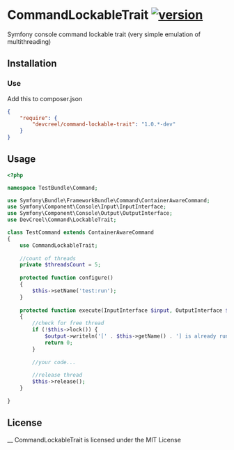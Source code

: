 CommandLockableTrait [![version](http://img.shields.io/badge/release-v1.0.0-brightgreen.svg?style=flat)](https://github.com/DevCreel/MicroBench/archive/master.zip)
======

Symfony console command lockable trait (very simple emulation of multithreading)

Installation
------------

### Use ###

Add this to composer.json

```json
{
    "require": {
        "devcreel/command-lockable-trait": "1.0.*-dev"
    }
}
```

Usage
-----

```php
<?php

namespace TestBundle\Command;

use Symfony\Bundle\FrameworkBundle\Command\ContainerAwareCommand;
use Symfony\Component\Console\Input\InputInterface;
use Symfony\Component\Console\Output\OutputInterface;
use DevCreel\Command\LockableTrait;

class TestCommand extends ContainerAwareCommand
{
    use CommandLockableTrait;
    
    //count of threads
    private $threadsCount = 5;
    
    protected function configure()
    {
        $this->setName('test:run');
    }
    
    protected function execute(InputInterface $input, OutputInterface $output)
    {
        //check for free thread
        if (!$this->lock()) {
            $output->writeln('[' . $this->getName() . '] is already running in another process.');
            return 0;
        }
        
        //your code...
        
        //release thread
        $this->release();
    }
    
}

```

License
-------
__
CommandLockableTrait is licensed under the MIT License